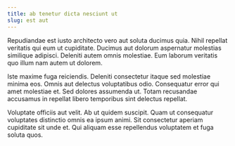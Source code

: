 ```yaml
---
title: ab tenetur dicta nesciunt ut
slug: est aut
---
```


Repudiandae est iusto architecto vero aut soluta ducimus quia. Nihil repellat veritatis qui eum ut cupiditate. Ducimus aut dolorum aspernatur molestias similique adipisci. Deleniti autem omnis molestiae. Eum laborum veritatis quo illum nam autem ut dolorem.

Iste maxime fuga reiciendis. Deleniti consectetur itaque sed molestiae minima eos. Omnis aut delectus voluptatibus odio. Consequatur error qui amet molestiae et. Sed dolores assumenda ut. Totam recusandae accusamus in repellat libero temporibus sint delectus repellat.

Voluptate officiis aut velit. Ab ut quidem suscipit. Quam ut consequatur voluptates distinctio omnis ea ipsum animi. Sit consectetur aperiam cupiditate sit unde et. Qui aliquam esse repellendus voluptatem et fuga soluta quos.
